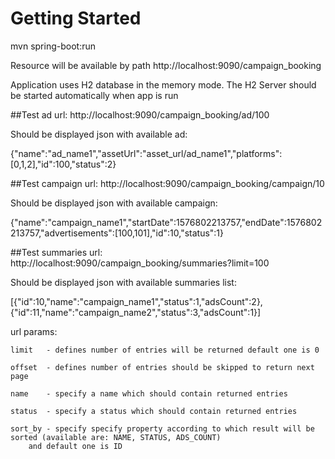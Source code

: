 # Getting Started

mvn spring-boot:run

Resource will be available by path
http://localhost:9090/campaign_booking

Application uses H2 database in the memory mode. 
The H2 Server should be started automatically when app is run

##Test ad url:
http://localhost:9090/campaign_booking/ad/100

Should be displayed json with available ad:

{"name":"ad_name1","assetUrl":"asset_url/ad_name1","platforms":[0,1,2],"id":100,"status":2}

##Test campaign url:
http://localhost:9090/campaign_booking/campaign/10

Should be displayed json with available campaign:

{"name":"campaign_name1","startDate":1576802213757,"endDate":1576802213757,"advertisements":[100,101],"id":10,"status":1}

##Test summaries url:
http://localhost:9090/campaign_booking/summaries?limit=100        

Should be displayed json with available summaries list:

[{"id":10,"name":"campaign_name1","status":1,"adsCount":2},{"id":11,"name":"campaign_name2","status":3,"adsCount":1}]

url params:
    
    limit   - defines number of entries will be returned default one is 0
    
    offset  - defines number of entries should be skipped to return next page
    
    name    - specify a name which should contain returned entries
    
    status  - specify a status which should contain returned entries
    
    sort_by - specify specify property according to which result will be sorted (available are: NAME, STATUS, ADS_COUNT)
        and default one is ID

